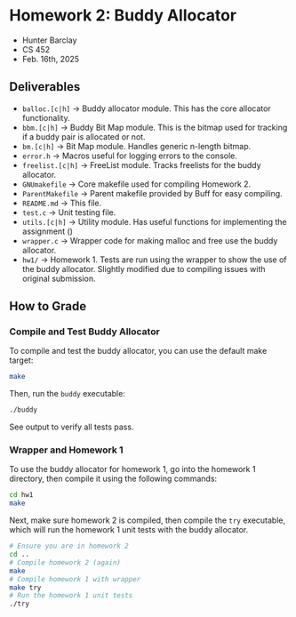 # Homework 2: Buddy Allocator
- Hunter Barclay
- CS 452
- Feb. 16th, 2025

## Deliverables
- `balloc.[c|h]` -> Buddy allocator module. This has the core allocator functionality.
- `bbm.[c|h]` -> Buddy Bit Map module. This is the bitmap used for tracking if a buddy
    pair is allocated or not.
- `bm.[c|h]` -> Bit Map module. Handles generic n-length bitmap.
- `error.h` -> Macros useful for logging errors to the console.
- `freelist.[c|h]` -> FreeList module. Tracks freelists for the buddy allocator.
- `GNUmakefile` -> Core makefile used for compiling Homework 2.
- `ParentMakefile` -> Parent makefile provided by Buff for easy compiling.
- `README.md` -> This file.
- `test.c` -> Unit testing file.
- `utils.[c|h]` -> Utility module. Has useful functions for implementing the assignment ()
- `wrapper.c` -> Wrapper code for making malloc and free use the buddy allocator.
- `hw1/` -> Homework 1. Tests are run using the wrapper to show the use of the buddy allocator.
    Slightly modified due to compiling issues with original submission.

## How to Grade
### Compile and Test Buddy Allocator
To compile and test the buddy allocator, you can use the default make target:

```bash
make
```

Then, run the `buddy` executable:

```bash
./buddy
```

See output to verify all tests pass.

### Wrapper and Homework 1
To use the buddy allocator for homework 1, go into the homework 1 directory,
then compile it using the following commands:

```bash
cd hw1
make
```

Next, make sure homework 2 is compiled, then compile the `try` executable, which
will run the homework 1 unit tests with the buddy allocator.

```bash
# Ensure you are in homework 2
cd ..
# Compile homework 2 (again)
make
# Compile homework 1 with wrapper
make try
# Run the homework 1 unit tests
./try
```